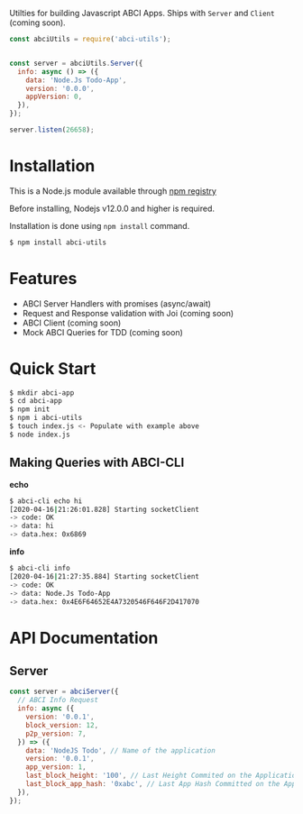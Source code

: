 Utilties for building Javascript ABCI Apps. Ships with `Server` and `Client` (coming soon).

```javascript
const abciUtils = require('abci-utils');


const server = abciUtils.Server({
  info: async () => ({
    data: 'Node.Js Todo-App',
    version: '0.0.0',
    appVersion: 0,
  }),
});

server.listen(26658);

```

# Installation

This is a Node.js module available through [npm registry](https://npmjs.org)

Before installing, Nodejs v12.0.0 and higher is required.

Installation is done using `npm install` command.

```bash
$ npm install abci-utils
```

# Features

- ABCI Server Handlers with promises (async/await)
- Request and Response validation with Joi (coming soon)
- ABCI Client (coming soon)
- Mock ABCI Queries for TDD (coming soon)

# Quick Start

```bash
$ mkdir abci-app
$ cd abci-app
$ npm init
$ npm i abci-utils
$ touch index.js <- Populate with example above
$ node index.js
```

## Making Queries with ABCI-CLI

**echo**

```bash
$ abci-cli echo hi
[2020-04-16|21:26:01.828] Starting socketClient                        module=abci-client impl=socketClient
-> code: OK
-> data: hi
-> data.hex: 0x6869
```

**info**

```bash
$ abci-cli info
[2020-04-16|21:27:35.884] Starting socketClient                        module=abci-client impl=socketClient
-> code: OK
-> data: Node.Js Todo-App
-> data.hex: 0x4E6F64652E4A7320546F646F2D417070
```

# API Documentation

## Server

```javascript
const server = abciServer({
  // ABCI Info Request
  info: async ({
    version: '0.0.1',
    block_version: 12,
    p2p_version: 7,
  }) => ({
    data: 'NodeJS Todo', // Name of the application
    version: '0.0.1',
    app_version: 1,
    last_block_height: '100', // Last Height Commited on the Application
    last_block_app_hash: '0xabc', // Last App Hash Committed on the Application, if height = 0, must  be ''
  }),
});

```
